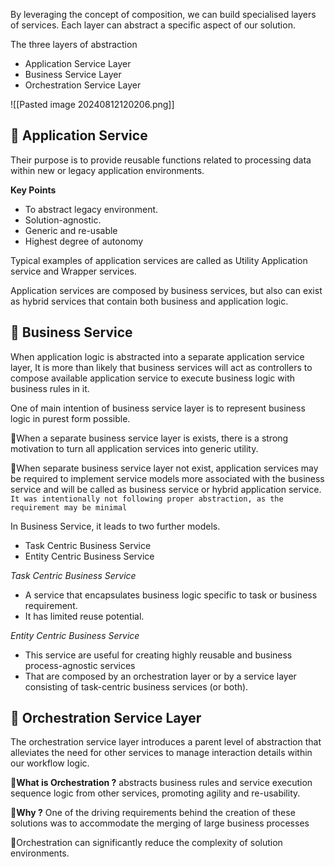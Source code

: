 By leveraging the concept of composition, we can build specialised layers of services. Each layer can abstract a specific aspect of our solution.

The three layers of abstraction
- Application Service Layer
- Business Service Layer
- Orchestration Service Layer

![[Pasted image 20240812120206.png]]
## 💎 Application Service
Their purpose is to provide reusable functions related to processing data within new or legacy application environments.

**Key Points**
- To abstract legacy environment.
- Solution-agnostic.
- Generic and re-usable
- Highest degree of autonomy

Typical examples of application services are called as Utility Application service and Wrapper services.

Application services are composed by business services, but also can exist as hybrid services that contain both business and application logic.
## 💎 Business Service 
When application logic is abstracted into a separate application service layer, It is more than likely that business services will act as controllers to compose available application service to execute business logic with business rules in it.

One of main intention of business service layer is to represent business logic in purest form possible.

📍When a separate business service layer is exists, there is a strong motivation to turn all application services into generic utility.

📍When  separate business service layer not exist, application services may be required to implement service models more associated with the business service and will be called as business service or hybrid application service. `It was intentionally not following proper abstraction, as the requirement may be minimal`

In Business Service, it leads to two further models.
- Task Centric Business Service
- Entity Centric Business Service

_Task Centric Business Service_
- A service that encapsulates business logic specific to task or business requirement.
- It has limited reuse potential.

_Entity Centric Business Service_
- This service are useful for creating highly reusable and business process-agnostic services 
- That are composed by an orchestration layer or by a service layer consisting of task-centric business services (or both).

## 💎 Orchestration Service Layer
The orchestration service layer introduces a parent level of abstraction that alleviates the need for other services to manage interaction details within our workflow logic.

📍**What is Orchestration ?** abstracts business rules and service execution sequence logic from other services, promoting agility and re-usability.

📍**Why ?** One of the driving requirements behind the creation of these solutions was to accommodate the merging of large business processes

📍Orchestration can significantly reduce the complexity of solution environments.

